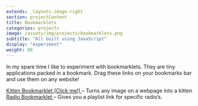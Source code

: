 ```yaml
---
extends: _layouts.image-right
section: projectContent
title: Bookmarklets
categories: projects
image: /assets/img/projects/bookmarklets.png
subtitle: "All built using JavaScript"
display: "experiment"
weight: 80
---
```


In my spare time I like to experiment with bookmarklets. They are tiny applications packed in a bookmark. Drag these links on your bookmarks bar and use them on any website!

<a href='javascript:(function(){var images=document.getElementsByTagName("img");for(i in images){var w=images[i].width;var h=images[i].height;var old_src=images[i].src;images[i].src=w==h?"http://placekitten.com/g/"+w+"/"+h:"http://placekitten.com/"+w+"/"+h}})();'>
Kitten Bookmarklet (Click me!)
</a> – Turns any image on a webpage into a kitten

<a href="javascript:void((function(d)%7Bvar e=d.createElement('script');e.setAttribute('type','text/javascript');e.setAttribute('charset','UTF-8');e.setAttribute('src','{{ site.projects_url }}/radio-popup.js');d.body.appendChild(e)%7D)(document));">
Radio Bookmarklet
</a> – Gives you a playlist link for specific radio’s.

